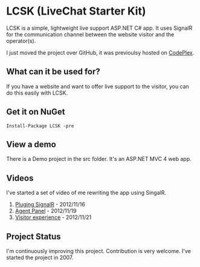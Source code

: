 LCSK (LiveChat Starter Kit)
=============================

LCSK is a simple, lightweight live support ASP.NET C# app. It uses SignalR for the communication channel 
between the website visitor and the operator(s).

I just moved the project over GitHub, it was previoulsy hosted on [CodePlex](http://livechatstarterkit.codeplex.com).

What can it be used for?
--------------------------

If you have a website and want to offer live support to the visitor, you can do this easily with LCSK.

Get it on NuGet
-------------------

	Install-Package LCSK -pre

View a demo
----------------

There is a Demo project in the src folder. It's an ASP.NET MVC 4 web app.

Videos
------------------

I've started a set of video of me rewriting the app using SingalR.

1. [Pluging SignalR](http://youtu.be/Mmq9yLXVqcU) - 2012/11/16
2. [Agent Panel](http://twitter.com/dominicstpierre) - 2012/11/19
3. [Visitor experience](http://youtu.be/vwvV-XrXO7s) - 2012/11/21

Project Status
-----------------------

I'm continuously improving this project. Contribution is very welcome. I've started the project in 
2007.

